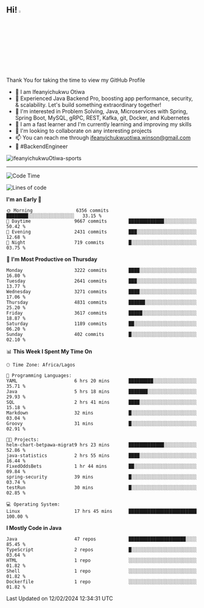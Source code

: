 <!-- BLOG-POST-LIST:START --><!-- BLOG-POST-LIST:END -->

## Hi! <img src="https://media.giphy.com/media/hvRJCLFzcasrR4ia7z/giphy.gif" width="4%"> 

Thank You for taking the time to view my GitHub Profile

- 👋 I am Ifeanyichukwu Otiwa
- 🚀 Experienced Java Backend Pro, boosting app performance, security, & scalability. Let's build something extraordinary together!
- 👀 I'm interested in Problem Solving, Java, Microservices with Spring, Spring Boot, MySQL, gRPC, REST, Kafka, git, Docker, and Kubernetes
- 🌱 I am a fast learner and I'm currently learning and improving my skills
- 💞️ I'm looking to collaborate on any interesting projects
- 📫 You can reach me through ifeanyichukwuotiwa.winson@gmail.com
- 🚀 #BackendEngineer

<p align="left" marginTop="10px"> <img src="https://komarev.com/ghpvc/?username=ifeanyichukwuOtiwa-sports&label=Profile%20views&color=0e75b6&style=for-the-badge" alt="ifeanyichukwuOtiwa-sports" /> </p>

***

<!--START_SECTION:waka-->
![Code Time](http://img.shields.io/badge/Code%20Time-2%2C231%20hrs%2056%20mins-blue)

![Lines of code](https://img.shields.io/badge/From%20Hello%20World%20I%27ve%20Written-5.4%20million%20lines%20of%20code-blue)

**I'm an Early 🐤** 

```text
🌞 Morning                6356 commits        ████████░░░░░░░░░░░░░░░░░   33.15 % 
🌆 Daytime                9667 commits        █████████████░░░░░░░░░░░░   50.42 % 
🌃 Evening                2431 commits        ███░░░░░░░░░░░░░░░░░░░░░░   12.68 % 
🌙 Night                  719 commits         █░░░░░░░░░░░░░░░░░░░░░░░░   03.75 % 
```
📅 **I'm Most Productive on Thursday** 

```text
Monday                   3222 commits        ████░░░░░░░░░░░░░░░░░░░░░   16.80 % 
Tuesday                  2641 commits        ███░░░░░░░░░░░░░░░░░░░░░░   13.77 % 
Wednesday                3271 commits        ████░░░░░░░░░░░░░░░░░░░░░   17.06 % 
Thursday                 4831 commits        ██████░░░░░░░░░░░░░░░░░░░   25.20 % 
Friday                   3617 commits        █████░░░░░░░░░░░░░░░░░░░░   18.87 % 
Saturday                 1189 commits        ██░░░░░░░░░░░░░░░░░░░░░░░   06.20 % 
Sunday                   402 commits         █░░░░░░░░░░░░░░░░░░░░░░░░   02.10 % 
```


📊 **This Week I Spent My Time On** 

```text
🕑︎ Time Zone: Africa/Lagos

💬 Programming Languages: 
YAML                     6 hrs 20 mins       █████████░░░░░░░░░░░░░░░░   35.71 % 
Java                     5 hrs 18 mins       ███████░░░░░░░░░░░░░░░░░░   29.93 % 
SQL                      2 hrs 41 mins       ████░░░░░░░░░░░░░░░░░░░░░   15.18 % 
Markdown                 32 mins             █░░░░░░░░░░░░░░░░░░░░░░░░   03.04 % 
Groovy                   31 mins             █░░░░░░░░░░░░░░░░░░░░░░░░   02.91 % 

🐱‍💻 Projects: 
helm-chart-betpawa-migrat9 hrs 23 mins       █████████████░░░░░░░░░░░░   52.86 % 
java-statistics          2 hrs 55 mins       ████░░░░░░░░░░░░░░░░░░░░░   16.44 % 
FixedOddsBets            1 hr 44 mins        ██░░░░░░░░░░░░░░░░░░░░░░░   09.84 % 
spring-security          39 mins             █░░░░░░░░░░░░░░░░░░░░░░░░   03.74 % 
testRun                  30 mins             █░░░░░░░░░░░░░░░░░░░░░░░░   02.85 % 

💻 Operating System: 
Linux                    17 hrs 45 mins      █████████████████████████   100.00 % 
```

**I Mostly Code in Java** 

```text
Java                     47 repos            █████████████████████░░░░   85.45 % 
TypeScript               2 repos             █░░░░░░░░░░░░░░░░░░░░░░░░   03.64 % 
HTML                     1 repo              ░░░░░░░░░░░░░░░░░░░░░░░░░   01.82 % 
Shell                    1 repo              ░░░░░░░░░░░░░░░░░░░░░░░░░   01.82 % 
Dockerfile               1 repo              ░░░░░░░░░░░░░░░░░░░░░░░░░   01.82 % 
```




 Last Updated on 12/02/2024 12:34:31 UTC
<!--END_SECTION:waka-->

<!--
<p align="center">
![trophy](https://github-profile-trophy.vercel.app/?username=ifeanyichukwuOtiwa-sports&theme=onedark) (https://github.com/ryo-ma/github-profile-trophy)
</p>
-->

<!---
ifeanyi-otiwa/ifeanyi-otiwa is a ✨ special ✨ repository because its `README.md` (this file) appears on your GitHub profile.
You can click the Preview link to take a look at your changes.
--->
